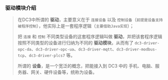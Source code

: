 ### 驱动模块介绍

> 在DC3中所谓的 **驱动**，主要意义在于 `连接设备` 以及 `控制设备`（`前提是设备支持被程序控制`），他实际上是一套程序逻辑（`主要借助Java实现`）；
>
> 把 `连接` 和 `控制` 不同类型设备的这套程序逻辑叫做 **驱动**，并把该套程序逻辑按照不同类型的设备进行归纳为不同的 **驱动模块**，从而有了 `dc3-driver-opc-da`、`dc3-driver-opc-ua`、`dc3-driver-mqtt`、`dc3-driver-modbus-tcp`、`dc3-driver-plcs7` 等。
>
> 所谓的 **设备**，是一个宽泛的概念，把能接入到 DC3 中的 手机、电脑、服务器、网关、硬件设备等，统称为设备。

